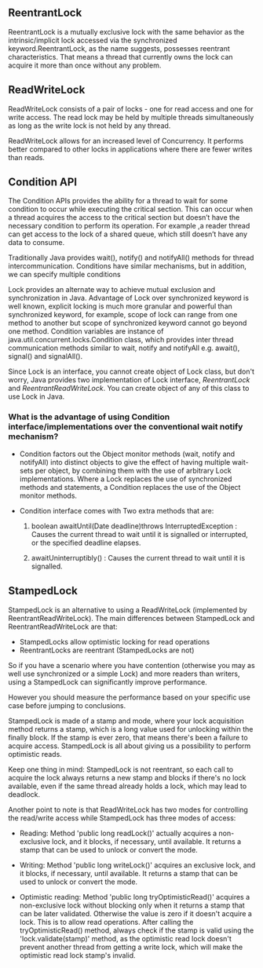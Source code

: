 ## ReentrantLock

ReentrantLock is a mutually exclusive lock with the same behavior as the intrinsic/implicit lock accessed via the synchronized keyword.ReentrantLock, as the name suggests, possesses reentrant characteristics. That means a thread that currently owns the lock can acquire it more than once without any problem.

## ReadWriteLock
ReadWriteLock consists of a pair of locks - one for read access and one for write access. The read lock may be held by multiple threads simultaneously as long as the write lock is not held by any thread.

ReadWriteLock allows for an increased level of Concurrency. It performs better compared to other locks in applications where there are fewer writes than reads.

## Condition API

The Condition APIs provides the ability for a thread to wait for some condition to occur while executing the critical section.
This can occur when a thread acquires the access to the critical section but doesn’t have the necessary condition to perform its operation. For example ,a reader thread can get access to the lock of a shared queue, which still doesn’t have any data to consume.

Traditionally Java provides wait(), notify() and notifyAll() methods for thread intercommunication. Conditions have similar mechanisms, but in addition, we can specify multiple conditions

 Lock provides an alternate way to achieve mutual exclusion and synchronization in Java. Advantage of Lock over synchronized keyword is well known, explicit locking is much more granular and powerful than synchronized keyword, for example, scope of lock can range from one method to another but scope of synchronized keyword cannot go beyond one method. Condition variables are instance of java.util.concurrent.locks.Condition class, which provides inter thread communication methods similar to wait, notify and notifyAll e.g. await(), signal() and signalAll().


Since Lock is an interface, you cannot create object of Lock class, but don't worry, Java provides two implementation of Lock interface, *ReentrantLock* and *ReentrantReadWriteLock*. You can create object of any of this class to use Lock in Java.

### What is the advantage of using Condition interface/implementations over the conventional wait notify mechanism?

- Condition factors out the Object monitor methods (wait, notify and notifyAll) into distinct objects to give the effect of having multiple wait-sets per object, by combining them with the use of arbitrary Lock implementations. Where a Lock replaces the use of synchronized methods and statements, a Condition replaces the use of the Object monitor methods.

- Condition interface comes with Two extra methods that are:
  
  1. boolean awaitUntil(Date deadline)throws InterruptedException : Causes the current thread to wait until it is signalled or interrupted, or the specified deadline elapses.
  
  2. awaitUninterruptibly() : Causes the current thread to wait until it is signalled.
 
 ## StampedLock 
StampedLock is an alternative to using a ReadWriteLock (implemented by ReentrantReadWriteLock). The main differences between StampedLock and ReentrantReadWriteLock are that:
  
- StampedLocks allow optimistic locking for read operations
- ReentrantLocks are reentrant (StampedLocks are not)

So if you have a scenario where you have contention (otherwise you may as well use synchronized or a simple Lock) and more readers than writers, using a StampedLock can significantly improve performance.
  
However you should measure the performance based on your specific use case before jumping to conclusions.

StampedLock is made of a stamp and mode, where your lock acquisition method returns a stamp, which is a long value used for unlocking within the finally block. If the stamp is ever zero, that means there's been a failure to acquire access. StampedLock is all about giving us a possibility to perform optimistic reads.

Keep one thing in mind: StampedLock is not reentrant, so each call to acquire the lock always returns a new stamp and blocks if there's no lock available, even if the same thread already holds a lock, which may lead to deadlock.

Another point to note is that ReadWriteLock has two modes for controlling the read/write access while StampedLock has three modes of access:

- Reading: Method 'public long readLock()' actually acquires a non-exclusive lock, and it blocks, if necessary, until available. It returns a stamp that can be used to unlock or convert the mode.

- Writing: Method 'public long writeLock()' acquires an exclusive lock, and it blocks, if necessary, until available. It returns a stamp that can be used to unlock or convert the mode.

- Optimistic reading: Method 'public long tryOptimisticRead()' acquires a non-exclusive lock without blocking only when it returns a stamp that can be later validated. Otherwise the value is zero if it doesn't acquire a lock. This is to allow read operations. After calling the tryOptimisticRead() method, always check if the stamp is valid using the 'lock.validate(stamp)' method, as the optimistic read lock doesn't prevent another thread from getting a write lock, which will make the optimistic read lock stamp's invalid.